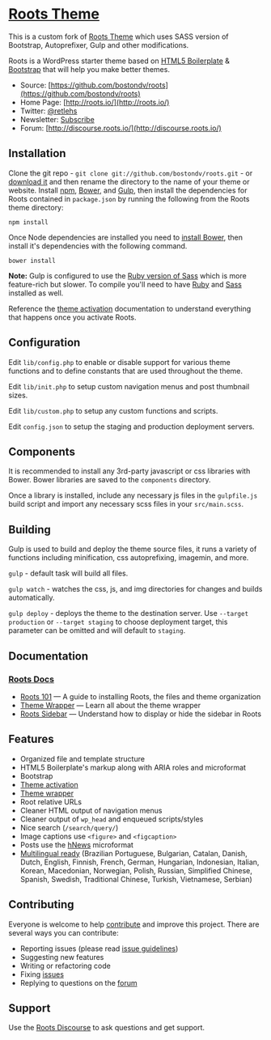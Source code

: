 # [Roots Theme](http://roots.io/)

This is a custom fork of [Roots Theme](http://roots.io/) which uses SASS version of Bootstrap, Autoprefixer, Gulp and other modifications.

Roots is a WordPress starter theme based on [HTML5 Boilerplate](http://html5boilerplate.com/) & [Bootstrap](http://getbootstrap.com/) that will help you make better themes.

* Source: [https://github.com/bostondv/roots](https://github.com/bostondv/roots)
* Home Page: [http://roots.io/](http://roots.io/)
* Twitter: [@retlehs](https://twitter.com/retlehs)
* Newsletter: [Subscribe](http://roots.io/subscribe/)
* Forum: [http://discourse.roots.io/](http://discourse.roots.io/)

## Installation

Clone the git repo - `git clone git://github.com/bostondv/roots.git` - or [download it](https://github.com/bostondv/roots/zipball/master) and then rename the directory to the name of your theme or website. Install [npm](http://nodejs.org), [Bower](http://bower.io), and [Gulp](http://gulpjs.com/), then install the dependencies for Roots contained in `package.json` by running the following from the Roots theme directory:

```
npm install
```

Once Node dependencies are installed you need to [install Bower](http://bower.io/), then install it's dependencies with the following command.

```
bower install
```

**Note:** Gulp is configured to use the [Ruby version of Sass](https://github.com/sindresorhus/gulp-ruby-sass) which is more feature-rich but slower. To compile you'll need to have [Ruby](http://rubylang.org) and [Sass](http://sass-lang.com) installed as well.

Reference the [theme activation](http://roots.io/roots-101/#theme-activation) documentation to understand everything that happens once you activate Roots.

## Configuration

Edit `lib/config.php` to enable or disable support for various theme functions and to define constants that are used throughout the theme.

Edit `lib/init.php` to setup custom navigation menus and post thumbnail sizes.

Edit `lib/custom.php` to setup any custom functions and scripts.

Edit `config.json` to setup the staging and production deployment servers.

## Components

It is recommended to install any 3rd-party javascript or css libraries with Bower. Bower libraries are saved to the `components` directory.

Once a library is installed, include any necessary js files in the `gulpfile.js` build script and import any necessary scss files in your `src/main.scss`.

## Building

Gulp is used to build and deploy the theme source files, it runs a variety of functions including minification, css autoprefixing, imagemin, and more.

`gulp` - default task will build all files.

`gulp watch` - watches the css, js, and img directories for changes and builds automatically.

`gulp deploy` - deploys the theme to the destination server. Use `--target production` or `--target staging` to choose deployment target, this parameter can be omitted and will default to `staging`.

## Documentation

### [Roots Docs](http://roots.io/docs/)

* [Roots 101](http://roots.io/roots-101/) — A guide to installing Roots, the files and theme organization
* [Theme Wrapper](http://roots.io/an-introduction-to-the-roots-theme-wrapper/) — Learn all about the theme wrapper
* [Roots Sidebar](http://roots.io/the-roots-sidebar/) — Understand how to display or hide the sidebar in Roots

## Features

* Organized file and template structure
* HTML5 Boilerplate's markup along with ARIA roles and microformat
* Bootstrap
* [Theme activation](http://roots.io/roots-101/#theme-activation)
* [Theme wrapper](http://roots.io/an-introduction-to-the-roots-theme-wrapper/)
* Root relative URLs
* Cleaner HTML output of navigation menus
* Cleaner output of `wp_head` and enqueued scripts/styles
* Nice search (`/search/query/`)
* Image captions use `<figure>` and `<figcaption>`
* Posts use the [hNews](http://microformats.org/wiki/hnews) microformat
* [Multilingual ready](http://roots.io/wpml/) (Brazilian Portuguese, Bulgarian, Catalan, Danish, Dutch, English, Finnish, French, German, Hungarian, Indonesian, Italian, Korean, Macedonian, Norwegian, Polish, Russian, Simplified Chinese, Spanish, Swedish, Traditional Chinese, Turkish, Vietnamese, Serbian)

## Contributing

Everyone is welcome to help [contribute](CONTRIBUTING.md) and improve this project. There are several ways you can contribute:

* Reporting issues (please read [issue guidelines](https://github.com/necolas/issue-guidelines))
* Suggesting new features
* Writing or refactoring code
* Fixing [issues](https://github.com/roots/roots/issues)
* Replying to questions on the [forum](http://discourse.roots.io/)

## Support

Use the [Roots Discourse](http://discourse.roots.io/) to ask questions and get support.
